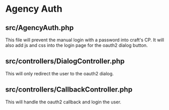 # Agency Auth

## src/AgencyAuth.php
This file will prevent the manual login with a password into craft's CP. It will also add js and css into the login page for the oauth2 dialog button.

## src/controllers/DialogController.php
This will only redirect the user to the oauth2 dialog.

## src/controllers/CallbackController.php
This will handle the oauth2 callback and login the user.
